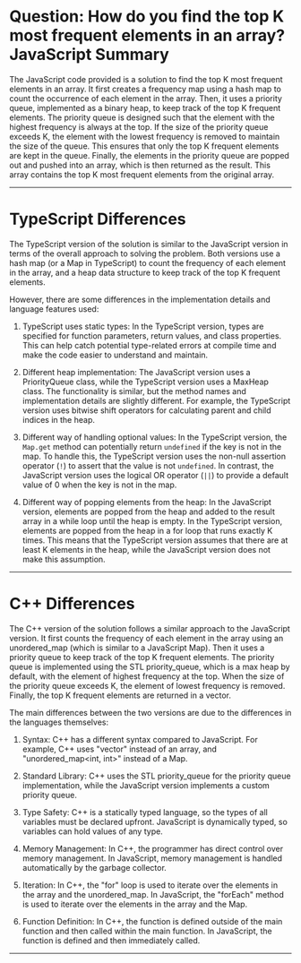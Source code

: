 # Question: How do you find the top K most frequent elements in an array? JavaScript Summary

The JavaScript code provided is a solution to find the top K most frequent elements in an array. It first creates a frequency map using a hash map to count the occurrence of each element in the array. Then, it uses a priority queue, implemented as a binary heap, to keep track of the top K frequent elements. The priority queue is designed such that the element with the highest frequency is always at the top. If the size of the priority queue exceeds K, the element with the lowest frequency is removed to maintain the size of the queue. This ensures that only the top K frequent elements are kept in the queue. Finally, the elements in the priority queue are popped out and pushed into an array, which is then returned as the result. This array contains the top K most frequent elements from the original array.

---

# TypeScript Differences

The TypeScript version of the solution is similar to the JavaScript version in terms of the overall approach to solving the problem. Both versions use a hash map (or a Map in TypeScript) to count the frequency of each element in the array, and a heap data structure to keep track of the top K frequent elements. 

However, there are some differences in the implementation details and language features used:

1. TypeScript uses static types: In the TypeScript version, types are specified for function parameters, return values, and class properties. This can help catch potential type-related errors at compile time and make the code easier to understand and maintain.

2. Different heap implementation: The JavaScript version uses a PriorityQueue class, while the TypeScript version uses a MaxHeap class. The functionality is similar, but the method names and implementation details are slightly different. For example, the TypeScript version uses bitwise shift operators for calculating parent and child indices in the heap.

3. Different way of handling optional values: In the TypeScript version, the `Map.get` method can potentially return `undefined` if the key is not in the map. To handle this, the TypeScript version uses the non-null assertion operator (`!`) to assert that the value is not `undefined`. In contrast, the JavaScript version uses the logical OR operator (`||`) to provide a default value of 0 when the key is not in the map.

4. Different way of popping elements from the heap: In the JavaScript version, elements are popped from the heap and added to the result array in a while loop until the heap is empty. In the TypeScript version, elements are popped from the heap in a for loop that runs exactly K times. This means that the TypeScript version assumes that there are at least K elements in the heap, while the JavaScript version does not make this assumption.

---

# C++ Differences

The C++ version of the solution follows a similar approach to the JavaScript version. It first counts the frequency of each element in the array using an unordered_map (which is similar to a JavaScript Map). Then it uses a priority queue to keep track of the top K frequent elements. The priority queue is implemented using the STL priority_queue, which is a max heap by default, with the element of highest frequency at the top. When the size of the priority queue exceeds K, the element of lowest frequency is removed. Finally, the top K frequent elements are returned in a vector.

The main differences between the two versions are due to the differences in the languages themselves:

1. Syntax: C++ has a different syntax compared to JavaScript. For example, C++ uses "vector<int>" instead of an array, and "unordered_map<int, int>" instead of a Map.

2. Standard Library: C++ uses the STL priority_queue for the priority queue implementation, while the JavaScript version implements a custom priority queue.

3. Type Safety: C++ is a statically typed language, so the types of all variables must be declared upfront. JavaScript is dynamically typed, so variables can hold values of any type.

4. Memory Management: In C++, the programmer has direct control over memory management. In JavaScript, memory management is handled automatically by the garbage collector.

5. Iteration: In C++, the "for" loop is used to iterate over the elements in the array and the unordered_map. In JavaScript, the "forEach" method is used to iterate over the elements in the array and the Map.

6. Function Definition: In C++, the function is defined outside of the main function and then called within the main function. In JavaScript, the function is defined and then immediately called.

---
